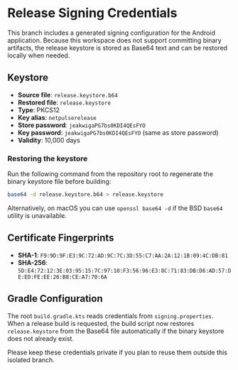 # Release Signing Credentials

This branch includes a generated signing configuration for the Android application. Because this workspace does not support committing binary artifacts, the release keystore is stored as Base64 text and can be restored locally when needed.

## Keystore
- **Source file**: `release.keystore.b64`
- **Restored file**: `release.keystore`
- **Type**: PKCS12
- **Key alias**: `netpulserelease`
- **Store password**: `jeakwigaPG7bs0KDI4QEsFYO`
- **Key password**: `jeakwigaPG7bs0KDI4QEsFYO` (same as store password)
- **Validity**: 10,000 days

### Restoring the keystore
Run the following command from the repository root to regenerate the binary keystore file before building:

```bash
base64 -d release.keystore.b64 > release.keystore
```

Alternatively, on macOS you can use `openssl base64 -d` if the BSD `base64` utility is unavailable.

## Certificate Fingerprints
- **SHA-1**: `F9:9D:9F:E3:9C:72:AD:9C:7C:3D:55:C7:AA:2A:12:1B:09:4C:DB:81`
- **SHA-256**: `5D:E4:72:12:3E:03:95:15:7C:97:10:F3:56:96:E3:8C:71:83:DB:D6:AD:57:DE:ED:FE:EE:26:B8:CE:A7:70:6A`

## Gradle Configuration
The root `build.gradle.kts` reads credentials from `signing.properties`. When a release build is requested, the build script now restores `release.keystore` from the Base64 file automatically if the binary keystore does not already exist.

Please keep these credentials private if you plan to reuse them outside this isolated branch.
